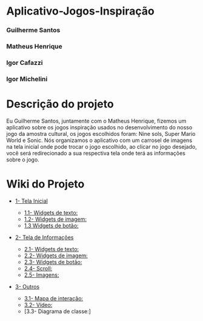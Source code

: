 # Aplicativo-Jogos-Inspiração

### Guilherme Santos
### Matheus Henrique 
### Igor Cafazzi 
### Igor Michelini

# Descrição do projeto 
  Eu Guilherme Santos, juntamente com o Matheus Henrique, fizemos um aplicativo sobre os jogos inspiração usados no desenvolvimento do nosso jogo da amostra cultural, os jogos escolhidos foram: Nine sols, Super Mario World e Sonic. Nós organizamos o aplicativo com um carrosel de imagens na tela inicial onde pode trocar o jogo escolhido, ao clicar no jogo desejado, você será redirecionado a sua respectiva tela onde terá as informações sobre o jogo.

# Wiki do Projeto

- [1- Tela Inicial](https://github.com/Blackszz/Aplicativo-Jogos-Inspiracao/wiki/1%E2%80%90-Tela-inicial)
    - [1.1- Widgets de texto:](https://github.com/Blackszz/Aplicativo-Jogos-Inspiracao/wiki/1%E2%80%90-Tela-inicial#11--widgets-de-texto)
    - [1.2- Widgets de imagem:](https://github.com/Blackszz/Aplicativo-Jogos-Inspiracao/wiki/1%E2%80%90-Tela-inicial#12--widgets-de-imagem)
    - [1.3 Widgets de botão:](https://github.com/Blackszz/Aplicativo-Jogos-Inspiracao/wiki/1%E2%80%90-Tela-inicial#13-widgets-de-bot%C3%A3o)

- [2- Tela de Informações](https://github.com/Blackszz/Aplicativo-Jogos-Inspiracao/wiki/2%E2%80%90-Tela-de-Informa%C3%A7%C3%B5es)
    - [2.1- Widgets de texto:](https://github.com/Blackszz/Aplicativo-Jogos-Inspiracao/wiki/2%E2%80%90-Tela-de-Informa%C3%A7%C3%B5es#21--widgets-de-texto)
    - [2.2- Widgets de imagem:](https://github.com/Blackszz/Aplicativo-Jogos-Inspiracao/wiki/2%E2%80%90-Tela-de-Informa%C3%A7%C3%B5es#22--widgets-de-imagem)
    - [2.3- Widgets de botão:](https://github.com/Blackszz/Aplicativo-Jogos-Inspiracao/wiki/2%E2%80%90-Tela-de-Informa%C3%A7%C3%B5es#23--widgets-de-bot%C3%A3o)
    - [2.4- Scroll:](https://github.com/Blackszz/Aplicativo-Jogos-Inspiracao/wiki/2%E2%80%90-Tela-de-Informa%C3%A7%C3%B5es#24--scroll)
    - [2.5- Imagens:](https://github.com/Blackszz/Aplicativo-Jogos-Inspiracao/wiki/2%E2%80%90-Tela-de-Informa%C3%A7%C3%B5es#25--imagens)

- [3- Outros](https://github.com/Blackszz/Aplicativo-Jogos-Inspiracao/wiki/3%E2%80%90-Outros)
    - [3.1- Mapa de interação:](https://github.com/Blackszz/Aplicativo-Jogos-Inspiracao/wiki/3%E2%80%90-Outros#31--mapa-de-intera%C3%A7%C3%A3o)
    - [3.2- Vídeo:](https://github.com/Blackszz/Aplicativo-Jogos-Inspiracao/wiki/3%E2%80%90-Outros#32--v%C3%ADdeo)
    - [3.3- Diagrama de classe:]
